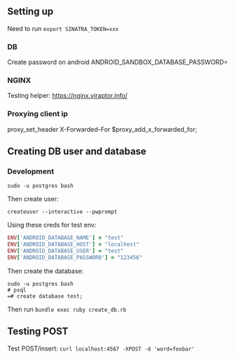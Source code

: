 ## Setting up

Need to run `export SINATRA_TOKEN=xxx`

### DB

Create password on android
ANDROID_SANDBOX_DATABASE_PASSWORD=

### NGINX

Testing helper: https://nginx.viraptor.info/

### Proxying client ip

proxy_set_header X-Forwarded-For $proxy_add_x_forwarded_for;

## Creating DB user and database

### Development

`sudo -u postgres bash`

Then create user:

`createuser --interactive --pwprompt`

Using these creds for test env:

```ruby
ENV['ANDROID_DATABASE_NAME'] = "test"
ENV['ANDROID_DATABASE_HOST'] = "localhost"
ENV['ANDROID_DATABASE_USER'] = "test"
ENV['ANDROID_DATABASE_PASSWORD'] = "123456"
```

Then create the database:

```
sudo -u postgres bash
# psql
=# create database test;
```

Then run `bundle exec ruby create_db.rb`

## Testing POST

Test POST/insert: `curl localhost:4567 -XPOST -d 'word=foobar'`

